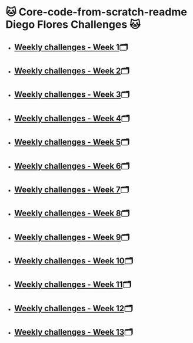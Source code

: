 <h1>🐱 Core-code-from-scratch-readme Diego Flores Challenges 🐱</h1>
<ul>
 <li><h2><a href="https://github.com/drewbydiego/core-code-from-scratch-readme/blob/master/README%20Week01%20Challenges.md" target="_blank">Weekly challenges - Week 1</a>🗂️</h2></li>
  <li><h2><a href="https://github.com/drewbydiego/core-code-from-scratch-readme/blob/master/README%20Week02%20Challenges.md" target="_blank">Weekly challenges - Week 2</a>🗂️</h2></li>
  <li><h2><a href="https://github.com/drewbydiego/core-code-from-scratch-readme/blob/master/README%20Week03%20Challenges.md" target="_blank">Weekly challenges - Week 3</a>🗂️</h2></li>
  <li><h2><a href="https://github.com/drewbydiego/core-code-from-scratch-readme/blob/master/README%20Week04%20Challenges.md" target="_blank">Weekly challenges - Week 4</a>🗂️</h2></li>
  <li><h2><a href="https://github.com/drewbydiego/core-code-from-scratch-readme/blob/master/README%20Week05%20Challenges.md" target="_blank">Weekly challenges - Week 5</a>🗂️</h2></li>
  <li><h2><a href="https://github.com/drewbydiego/core-code-from-scratch-readme/blob/master/README%20Week06%20Challenges.md" target="_blank">Weekly challenges - Week 6</a>🗂️</h2></li>
 </li>
  <li><h2><a href="https://github.com/drewbydiego/core-code-from-scratch-readme/blob/master/README%20Week07%20Challenges.md" target="_blank">Weekly challenges - Week 7</a>🗂️</h2></li>
   </li>
  <li><h2><a href="https://github.com/drewbydiego/core-code-from-scratch-readme/blob/master/README%20Week08%20Challenges.md" target="_blank">Weekly challenges - Week 8</a>🗂️</h2></li>
    <li><h2><a href="https://github.com/drewbydiego/core-code-from-scratch-readme/blob/master/README%20Week09%20Challenges.md" target="_blank">Weekly challenges - Week 9</a>🗂️</h2></li>
        <li><h2><a href="https://github.com/drewbydiego/core-code-from-scratch-readme/blob/master/README%20Week10%20Challenges.md" target="_blank">Weekly challenges - Week 10</a>🗂️</h2></li>
        <li><h2><a href="https://github.com/drewbydiego/core-code-from-scratch-readme/blob/master/README%20Week11%20Challenges.md" target="_blank">Weekly challenges - Week 11</a>🗂️</h2></li>
       <li><h2><a href="https://github.com/drewbydiego/core-code-from-scratch-readme/blob/master/README%20Week12%20Challenges.md" target="_blank">Weekly challenges - Week 12</a>🗂️</h2></li>
        <li><h2><a href="https://github.com/drewbydiego/core-code-from-scratch-readme/blob/master/README%20Week13%20Challenges.md" target="_blank">Weekly challenges - Week 13</a>🗂️</h2></li>
</ul>
